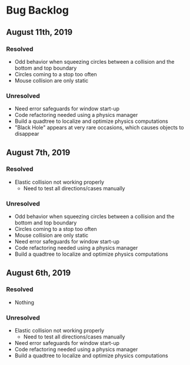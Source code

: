 # Bug Backlog

## August 11th, 2019

### Resolved
- Odd behavior when squeezing circles between a collision and the bottom and top boundary
- Circles coming to a stop too often
- Mouse collision are only static

### Unresolved
- Need error safeguards for window start-up
- Code refactoring needed using a physics manager
- Build a quadtree to localize and optimize physics computations
- "Black Hole" appears at very rare occasions, which causes objects to disappear

## August 7th, 2019

### Resolved
- Elastic collision not working properly
    - Need to test all directions/cases manually

### Unresolved
- Odd behavior when squeezing circles between a collision and the bottom and top boundary
- Circles coming to a stop too often
- Mouse collision are only static
- Need error safeguards for window start-up
- Code refactoring needed using a physics manager
- Build a quadtree to localize and optimize physics computations

## August 6th, 2019

### Resolved
- Nothing

### Unresolved
- Elastic collision not working properly
    - Need to test all directions/cases manually
- Need error safeguards for window start-up
- Code refactoring needed using a physics manager
- Build a quadtree to localize and optimize physics computations